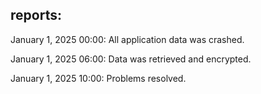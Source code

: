 reports:
--------------------------------------------------------
January 1, 2025 00:00: All application data was crashed.

January 1, 2025 06:00: Data was retrieved and encrypted.

January 1, 2025 10:00: Problems resolved.

